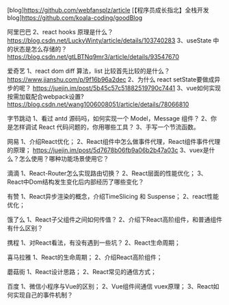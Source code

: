 [blog]https://github.com/webfansplz/article
[【程序员成长指北】全栈开发blog]https://github.com/koala-coding/goodBlog

阿里巴巴
2、react hooks 原理是什么？
https://blog.csdn.net/LuckyWinty/article/details/103740283
3、useState 中的状态是怎么存储的？
https://blog.csdn.net/gtLBTNq9mr3/article/details/93547670
 
爱奇艺
1、react dom diff 算法，list 比较首先比较的是什么？
https://www.jianshu.com/p/9f16b96a2dec
2、为什么 react setState要做成异步的呢？
https://juejin.im/post/5b45c57c51882519790c7441
3、vue如何实现按需加载配合webpack设置?
https://blog.csdn.net/wang1006008051/article/details/78066810
 
字节跳动
1、看过 antd 源码吗，如何实现一个 Model，Message 组件？
2、你是怎样调试 React 代码问题的，你用哪些工具？
3、手写一个节流函数。
 
网易
1、介绍React优化；
2、React组件中怎么做事件代理，React组件事件代理的原理；
https://juejin.im/post/5d7678b06fb9a06b2b47a03c
3、vuex是什么？怎么使用？哪种功能场景使用它？
 
滴滴
1、React-Router怎么实现路由切换？
2、React层面的性能优化；
3、React中Dom结构发生变化后内部经历了哪些变化？
 
有赞
1、React异步渲染的概念，介绍TimeSlicing 和 Suspense；
2、react性能优化；
 
饿了么
1、React子父组件之间如何传值？
2、介绍下React高阶组件，和普通组件有什么区别？
 
携程
1、对React看法，有没有遇到一些坑？
2、React生命周期；
 
喜马拉雅
1、React的生命周期；
2、介绍React高阶组件；

蘑菇街
1、React设计思路；
2、React常见的通信方式；

百度
1、微信小程序与Vue的区别；
2、Vue组件间通信 vuex原理；
3、React如何实现自己的事件机制？